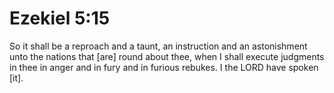 # Ezekiel 5:15

So it shall be a reproach and a taunt, an instruction and an astonishment unto the nations that [are] round about thee, when I shall execute judgments in thee in anger and in fury and in furious rebukes. I the LORD have spoken [it].